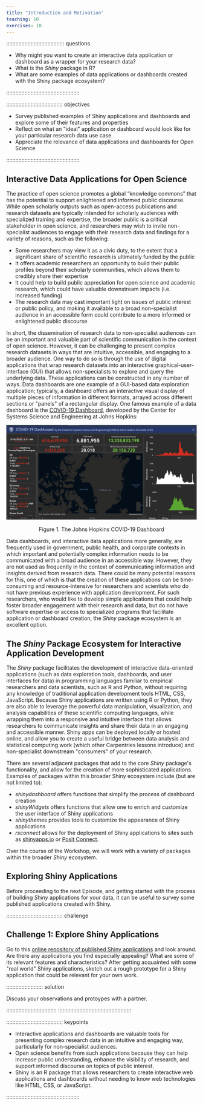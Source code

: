 ```yaml
---
title: "Introduction and Motivation"
teaching: 10
exercises: 10
---
```


:::::::::::::::::::::::::::::::::::::: questions 

- Why might you want to create an interactive data application or dashboard as a wrapper for your research data?
- What is the *Shiny* package in R?
- What are some examples of data applications or dashboards created with the Shiny package ecosystem? 

::::::::::::::::::::::::::::::::::::::::::::::::

::::::::::::::::::::::::::::::::::::: objectives

- Survey published examples of Shiny applications and dashboards and explore some of their features and properties
- Reflect on what an "ideal" application or dashboard would look like for your particular research data use case
- Appreciate the relevance of data applications and dashboards for Open Science

::::::::::::::::::::::::::::::::::::::::::::::::

## Interactive Data Applications for Open Science

The practice of open science promotes a global “knowledge commons” that has the potential to support enlightened and informed public discourse. While open scholarly outputs such as open-access publications and research datasets are typically intended for scholarly audiences with specialized training and expertise, the broader public is a critical stakeholder in open science, and researchers may wish to invite non-specialist audiences to engage with their research data and findings for a variety of reasons, such as the following: 

* Some researchers may view it as a civic duty, to the extent that a significant share of scientific research is ultimately funded by the public
* It offers academic researchers an opportunity to build their public profiles beyond their scholarly communities, which allows them to credibly share their expertise 
* It could help to build public appreciation for open science and academic research, which could have valuable downstream impacts (i.e. increased funding)
* The research data may cast important light on issues of public interest or public policy, and making it available to a broad non-specialist audience in an accessible form could contribute to a more informed or enlightened public discourse

In short, the dissemination of research data to non-specialist audiences can be an important and valuable part of scientific communication in the context of open science. However, it can be challenging to present complex research datasets in ways that are intuitive, accessible, and engaging to a broader audience. One way to do so is through the use of digital applications that wrap research datasets into an interactive graphical-user-interface (GUI) that allows non-specialists to explore and query the underlying data. These applications can be constructed in any number of ways. Data dashboards are one example of a GUI-based data exploration application; typically, a dashboard offers an interactive visual display of multiple pieces of information in different formats, arrayed across different sections or "panels" of a rectangular display. One famous example of a data dashboard is the [COVID-19 Dashboard](https://coronavirus.jhu.edu/map.html), developed by the Center for Systems Science and Engineering at Johns Hopkins:

<div class="figure" style="text-align: center">
<img src="fig/fig1-covid-dashboard.png" alt="Figure 1. The Johns Hopkins COVID-19 Dashboard"  />
<p class="caption">Figure 1. The Johns Hopkins COVID-19 Dashboard</p>
</div>

Data dashboards, and interactive data applications more generally, are frequently used in government, public health, and corporate contexts in which important and potentially complex information needs to be communicated with a broad audience in an accessible way. However, they are not used as frequently in the context of communicating information and insights derived from research data. There could be many potential reasons for this, one of which is that the creation of these applications can be time-consuming and resource-intensive for researchers and scientists who do not have previous experience with application development. For such researchers, who would like to develop simple applications that could help foster broader engagement with their research and data, but do not have software expertise or access to specialized programs that facilitate application or dashboard creation, the *Shiny* package ecosystem is an excellent option. 

## The *Shiny* Package Ecosystem for Interactive Application Development

The *Shiny* package facilitates the development of interactive data-oriented applications (such as data exploration tools, dashboards, and user interfaces for data) in programming languages familiar to empirical researchers and data scientists, such as R and Python, without requiring any knowledge of traditional application development tools HTML, CSS, JavaScript. Because Shiny applications are written using R or Python, they are also able to leverage the powerful data manipulation, visualization, and analysis capabilities of these scientific computing languages, while wrapping them into a responsive and intuitive interface that allows researchers to communicate insights and share their data in an engaging and accessible manner. Shiny apps can be deployed locally or hosted online, and allow you to create a useful bridge between data analysis and statistical computing work (which other Carpentries lessons introduce) and non-specialist downstream "consumers" of your research. 

There are several adjacent packages that add to the core *Shiny* package's functionality, and allow for the creation of more sophisticated applications. Examples of packages within this broader Shiny ecosystem include (but are not limited to):

* *shinydashboard* offers functions that simplify the process of dashboard creation
* *shinyWidgets* offers functions that allow one to enrich and customize the user interface of Shiny applications
* *shinythemes* provides tools to customize the appearance of Shiny applications
* *rsconnect* allows for the deployment of Shiny applications to sites such as [shinyapps.io](https://www.shinyapps.io) or [Posit Connect](https://posit.co/products/enterprise/connect/).

Over the course of the Workshop, we will work with a variety of packages within the broader *Shiny* ecosystem. 

## Exploring Shiny Applications

Before proceeding to the next Episode, and getting started with the process of building *Shiny* applications for your data, it can be useful to survey some published applications created with Shiny. 


::::::::::::::::::::::::::::::::::::: challenge 

## Challenge 1: Explore Shiny Applications

Go to this [online repository of published Shiny applications](https://shiny.posit.co/r/gallery/#user-showcase) and look around. Are there any applications you find especially appealing? What are some of its relevant features and characteristics? After getting acquainted with some "real world" Shiny applications, sketch out a rough prototype for a Shiny application that could be relevant for your own work. 

:::::::::::::::::::::::: solution 

Discuss your observations and protoypes with a partner. 

:::::::::::::::::::::::::::::::::
::::::::::::::::::::::::::::::::::::::::::::::::

::::::::::::::::::::::::::::::::::::: keypoints 

- Interactive applications and dashboards are valuable tools for presenting complex research data in an intuitive and engaging way, particularly for non-specialist audiences.
- Open science benefits from such applications because they can help increase public understanding, enhance the visibility of research, and support informed discourse on topics of public interest.
- Shiny is an R package that allows researchers to create interactive web applications and dashboards without needing to know web technologies like HTML, CSS, or JavaScript.

::::::::::::::::::::::::::::::::::::::::::::::::

[r-markdown]: https://rmarkdown.rstudio.com/
